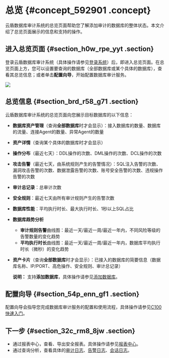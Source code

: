 # 总览 {#concept_592901 .concept}

云盾数据库审计系统的总览页面帮助您了解添加审计的数据库的整体状态。本文介绍了总览页面展示的信息和支持的操作。

## 进入总览页面 {#section_h0w_rpe_yyt .section}

登录云盾数据库审计系统（具体操作请参见[登录系统](cn.zh-CN/用户指南（C100）/登录系统.md#)）后，即进入总览页面。在总览页面上方，您可以设置要查询的数据库（全部数据库或某个具体的数据库），查看其总览信息；或者单击**配置向导**，开始配置数据库审计服务。

![](http://static-aliyun-doc.oss-cn-hangzhou.aliyuncs.com/assets/img/475362/156464582649290_zh-CN.png)

## 总览信息 {#section_brd_r58_g71 .section}

云盾数据库审计系统的总览页面向您展示目标数据库的以下信息：

-   **数据库资产管理**（查询**全部数据库**时才会显示）：接入数据库的数量、数据库的流量、连接Agent的数量、异常Agent的数量
-   **资产详情**（查询某个具体的数据库时才会显示）
-   **操作分布**（最近七天）：DDL操作的次数、DML操作的次数、DCL操作的次数
-   **攻击告警**（最近七天，由系统规则产生的告警情况）：SQL注入告警的次数、漏洞攻击告警的次数、数据泄露告警的次数、账号安全告警的次数、违规操作告警的次数
-   **审计总记录**：总审计次数
-   **安全规则**：最近七天由所有审计规则产生的告警次数
-   **数据库性能**：平均执行时长、最大执行时长、1秒以上SQL占比
-   **数据库趋势分析** 
    -   **审计规则告警**曲线图：最近一天/最近一周/最近一年内，不同风险等级的告警数量的变化趋势
    -   **平均执行时长**曲线图：最近一天/最近一周/最近一年内，数据库平均执行时长（微秒）的变化趋势
-   **资产卡片**（查询**全部数据库**时才会显示）：已接入的数据库的简要信息（数据库名称、IP/PORT、高危操作、安全规则、审计总记录）

    **说明：** 支持**添加数据库**，具体操作请参见[添加数据库](cn.zh-CN/用户指南（C100）/管理数据库.md#section_tcd_56s_5ir)。


## 配置向导 {#section_54p_enn_gf1 .section}

配置向导会指导您完成数据库审计服务的配置和使用流程，具体操作请参见[C100快速入门](../../../../cn.zh-CN/快速入门/C100快速入门.md#)。

## 下一步 {#section_32c_rm8_8jw .section}

-   通过报表中心，查看、导出安全报表。具体操作请参见[报表中心](cn.zh-CN/用户指南（C100）/报表中心.md#)。
-   通过查询分析，查看具体的[审计日志](cn.zh-CN/用户指南（C100）/查询分析/审计日志.md#)、[告警日志](cn.zh-CN/用户指南（C100）/查询分析/告警日志.md#)、[会话日志](cn.zh-CN/用户指南（C100）/查询分析/会话日志.md#)。

